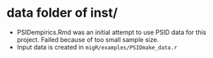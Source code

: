 
# data folder of inst/

* PSIDempirics.Rmd was an initial attempt to use PSID data for this project. Failed because of too small sample size. 
* Input data is created in `migR/examples/PSIDmake_data.r`


